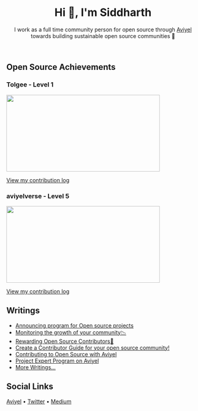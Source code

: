 <h1 align="center"> Hi 👋, I'm Siddharth</h1>

<p align="center">I work as a full time community person for open source through <a href="https://aviyel.com">Aviyel</a> towards building sustainable open source communities 💜</p>
<br>

## Open Source Achievements

### Tolgee - Level 1



<img src = https://user-images.githubusercontent.com/26953573/185976945-17d6a646-5a6f-4fa1-a382-39643382b4a8.png width=400 height=200> </img>

[View my contribution log](https://aviyel.com/user/siddharthaviyel/28/rewards?log)


### aviyelverse - Level 5

<img src =https://aviyel.com/assets/uploads/rewards/share/user/2202/54/share.png width=400 height=200> </img>

[View my contribution log](https://aviyel.com/user/siddharthaviyel/54/rewards?log)



## Writings

* [Announcing program for Open source projects](https://aviyel.com/post/3031)
* [Monitoring the growth of your community📉](https://aviyel.com/post/3636)
* [Rewarding Open Source Contributors🏅](https://aviyel.com/post/3615)
* [Create a Contributor Guide for your open source community!](https://aviyel.com/post/3369)
* [Contributing to Open Source with Aviyel](https://aviyel.com/post/3219)
* [Project Expert Program on Aviyel](https://aviyel.com/post/3021)
* [More Writings...](https://aviyel.com/search?term=\*&uid=2202&root=blog)





## Social Links
[Aviyel](https://aviyel.com/@siddharthaviyel)  •  [Twitter](https://twitter.com/Siddharthshivkr)  •  [Medium](https://medium.com/writeabyte)



